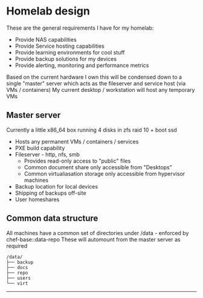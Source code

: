 Homelab design
======================================

These are the general requirements I have for my homelab:

* Provide NAS capabilities
* Provide Service hosting capabilities
* Provide learning environments for cool stuff
* Provide backup solutions for my devices
* Provide alerting, monitoring and performance metrics

Based on the current hardware I own this will be condensed down to a single "master" server which acts as the fileserver and service host (via VMs / containers)
My current desktop / workstation will  host any temporary VMs

Master server
---------

Currently a little x86_64 box running 4 disks in zfs raid 10 + boot ssd

* Hosts any permanent VMs / containers / services
* PXE build capability
* Fileserver - http, nfs, smb
  * Provides read-only access to "public" files
  * Common document share only accessible from "Desktops"
  * Common virtualiasation storage only accessible from hypervisor machines
* Backup location for local devices
* Shipping of backups off-site
* User homeshares

Common data structure
-------------------

All machines have a common set of directories under /data - enforced by chef-base::data-repo
These will automount from the master server as required

```
/data/
├── backup
├── docs
├── repo
├── users
└── virt
```

-------------------
